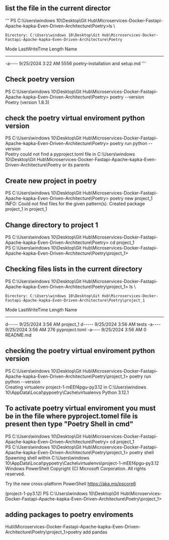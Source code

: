 ## list the file in the current director ##
'''
PS C:\Users\windows 10\Desktop\Git Hub\Microservices-Docker-Fastapi-Apache-kapka-Even-Driven-Architecture\Poetry>ls \


    Directory: C:\Users\windows 10\Desktop\Git Hub\Microservices-Docker-Fastapi-Apache-kapka-Even-Driven-Architecture\Poetry


Mode                 LastWriteTime         Length Name
----                 -------------         ------ ----
-a----         9/25/2024   3:22 AM           5556 poetry-installation and setup.md 
'''
## Check poetry version ##
PS C:\Users\windows 10\Desktop\Git Hub\Microservices-Docker-Fastapi-Apache-kapka-Even-Driven-Architecture\Poetry> poetry --version \
Poetry (version 1.8.3)
## check the poetry virtual enviroment python version ##
PS C:\Users\windows 10\Desktop\Git Hub\Microservices-Docker-Fastapi-Apache-kapka-Even-Driven-Architecture\Poetry> poetry run python --version \
Poetry could not find a pyproject.toml file in C:\Users\windows 10\Desktop\Git Hub\Microservices-Docker-Fastapi-Apache-kapka-Even-Driven-Architecture\Poetry or its parents

## Create new project in poetry ##
PS C:\Users\windows 10\Desktop\Git Hub\Microservices-Docker-Fastapi-Apache-kapka-Even-Driven-Architecture\Poetry> poetry new project_1 \
INFO: Could not find files for the given pattern(s).
Created package project_1 in project_1

## Change directory to project 1 ##
PS C:\Users\windows 10\Desktop\Git Hub\Microservices-Docker-Fastapi-Apache-kapka-Even-Driven-Architecture\Poetry> cd project_1 \
PS C:\Users\windows 10\Desktop\Git Hub\Microservices-Docker-Fastapi-Apache-kapka-Even-Driven-Architecture\Poetry\project_1>

## Checking files lists in the current directory ##
PS C:\Users\windows 10\Desktop\Git Hub\Microservices-Docker-Fastapi-Apache-kapka-Even-Driven-Architecture\Poetry\project_1> ls \


    Directory: C:\Users\windows 10\Desktop\Git Hub\Microservices-Docker-Fastapi-Apache-kapka-Even-Driven-Architecture\Poetry\project_1


Mode                 LastWriteTime         Length Name
----                 -------------         ------ ----
d-----         9/25/2024   3:56 AM                project_1
d-----         9/25/2024   3:56 AM                tests
-a----         9/25/2024   3:56 AM            276 pyproject.toml
-a----         9/25/2024   3:56 AM              0 README.md

## checking the poetry virtual enviroment python version ##
PS C:\Users\windows 10\Desktop\Git Hub\Microservices-Docker-Fastapi-Apache-kapka-Even-Driven-Architecture\Poetry\project_1> poetry run python --version \
Creating virtualenv project-1-mEEf4pgu-py3.12 in C:\Users\windows 10\AppData\Local\pypoetry\Cache\virtualenvs
Python 3.12.1

## To activate poetry virtual enviroment you must be in the file where pyproject.tomel file is present then type "Poetry Shell in cmd" ##
PS C:\Users\windows 10\Desktop\Git Hub\Microservices-Docker-Fastapi-Apache-kapka-Even-Driven-Architecture\Poetry> cd project_1 \
PS C:\Users\windows 10\Desktop\Git Hub\Microservices-Docker-Fastapi-Apache-kapka-Even-Driven-Architecture\Poetry\project_1> poetry shell \
Spawning shell within C:\Users\windows 10\AppData\Local\pypoetry\Cache\virtualenvs\project-1-mEEf4pgu-py3.12
Windows PowerShell
Copyright (C) Microsoft Corporation. All rights reserved.   

Try the new cross-platform PowerShell https://aka.ms/pscore6

(project-1-py3.12) PS C:\Users\windows 10\Desktop\Git Hub\Microservices-Docker-Fastapi-Apache-kapka-Even-Driven-Architecture\Poetry\project_1>

## adding packages to poetry enviroments 

Hub\Microservices-Docker-Fastapi-Apache-kapka-Even-Driven-Architecture\Poetry\project_1>poetry add pandas